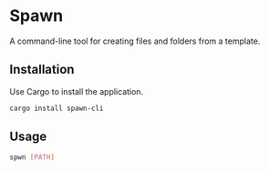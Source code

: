 # Spawn

A command-line tool for creating files and folders from a template.

## Installation

Use Cargo to install the application.

```bash
cargo install spawn-cli
```

## Usage

```bash
spwn [PATH]
```
